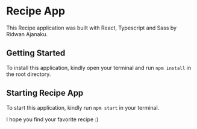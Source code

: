 # Recipe App
This Recipe application was built with React, Typescript and Sass by Ridwan Ajanaku.

## Getting Started

To install this application, kindly open your terminal and run `npm install` in the root directory. 

## Starting Recipe App

To start this application, kindly run `npm start` in your terminal. 

I hope you find your favorite recipe :)